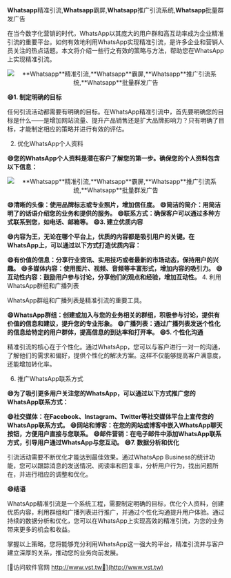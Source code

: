 **Whatsapp**精准引流,**Whatsapp**霸屏,**Whatsapp**推广引流系统,**Whatsapp**批量群发广告

在当今数字化营销的时代，WhatsApp以其庞大的用户群和高互动率成为企业精准引流的重要平台。如何有效地利用WhatsApp实现精准引流，是许多企业和营销人员关注的热点话题。本文将介绍一些行之有效的策略与方法，帮助您在WhatsApp上实现精准引流。

 <center><img src="https://vst.tw/MP4/tuiguang/png/6.png" alt="**Whatsapp**精准引流,**Whatsapp**霸屏,**Whatsapp**推广引流系统,**Whatsapp**批量群发广告"></center>

**😄1. 制定明确的目标**

任何引流活动都需要有明确的目标。在WhatsApp精准引流中，首先要明确您的目标是什么——是增加网站流量、提升产品销售还是扩大品牌影响力？只有明确了目标，才能制定相应的策略并进行有效的评估。

2. 优化WhatsApp个人资料

**😄您的WhatsApp个人资料是潜在客户了解您的第一步。确保您的个人资料包含以下信息：**

 <center><img src="https://vst.tw/MP4/tuiguang/png/7.png" alt="**Whatsapp**精准引流,**Whatsapp**霸屏,**Whatsapp**推广引流系统,**Whatsapp**批量群发广告"></center>

**😄清晰的头像：使用品牌标志或专业照片，增加信任度。**
**😄简洁的简介：用简洁明了的话语介绍您的业务和提供的服务。**
**😄联系方式：确保客户可以通过多种方式联系到您，如电话、邮箱等。**
**😄3. 建立优质内容**

**😄内容为王，无论在哪个平台上，优质的内容都是吸引用户的关键。在WhatsApp上，可以通过以下方式打造优质内容：**

**😄有价值的信息：分享行业资讯、实用技巧或者最新的市场动态，保持用户的兴趣。**
**😄多媒体内容：使用图片、视频、音频等丰富形式，增加内容的吸引力。**
**😄互动性内容：鼓励用户参与讨论，分享他们的观点和经验，增加互动性。**
4. 利用WhatsApp群组和广播列表

WhatsApp群组和广播列表是精准引流的重要工具。

**😄WhatsApp群组：创建或加入与您的业务相关的群组，积极参与讨论，提供有价值的信息和建议，提升您的专业形象。**
**😄广播列表：通过广播列表发送个性化的信息给特定的用户群体，提高信息的到达率和打开率。**
**😄5. 个性化沟通**

精准引流的核心在于个性化。通过WhatsApp，您可以与客户进行一对一的沟通，了解他们的需求和偏好，提供个性化的解决方案。这样不仅能够提高客户满意度，还能增加转化率。

6. 推广WhatsApp联系方式

**😄为了吸引更多用户关注您的WhatsApp，可以通过以下方式推广您的WhatsApp联系方式：**

**😄社交媒体：在Facebook、Instagram、Twitter等社交媒体平台上宣传您的WhatsApp联系方式。**
**😄网站和博客：在您的网站或博客中嵌入WhatsApp聊天按钮，方便用户直接与您联系。**
**😄邮件营销：在电子邮件中添加WhatsApp联系方式，引导用户通过WhatsApp与您互动。**
**😄7. 数据分析和优化**

引流活动需要不断优化才能达到最佳效果。通过WhatsApp Business的统计功能，您可以跟踪消息的发送情况、阅读率和回复率，分析用户行为，找出问题所在，并进行相应的调整和优化。

**😄结语**

WhatsApp精准引流是一个系统工程，需要制定明确的目标，优化个人资料，创建优质内容，利用群组和广播列表进行推广，并通过个性化沟通提升用户体验。通过持续的数据分析和优化，您可以在WhatsApp上实现高效的精准引流，为您的业务带来更多的机会和收益。

掌握以上策略，您将能够充分利用WhatsApp这一强大的平台，精准引流并与客户建立深厚的关系，推动您的业务向前发展。


[👻访问软件官网 http://www.vst.tw👻](http://www.vst.tw)
